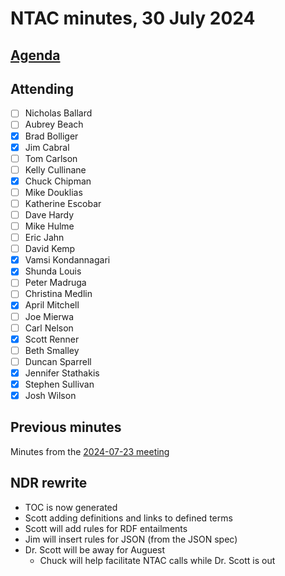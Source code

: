 # NTAC minutes, 30 July 2024

## [Agenda](2024-07-30-agenda.md)

## Attending

- [ ] Nicholas Ballard
- [ ] Aubrey Beach
- [X] Brad Bolliger
- [X] Jim Cabral
- [ ] Tom Carlson
- [ ] Kelly Cullinane
- [X] Chuck Chipman
- [ ] Mike Douklias
- [ ] Katherine Escobar
- [ ] Dave Hardy
- [ ] Mike Hulme
- [ ] Eric Jahn
- [ ] David Kemp
- [X] Vamsi Kondannagari
- [X] Shunda Louis
- [ ] Peter Madruga
- [ ] Christina Medlin
- [X] April Mitchell
- [ ] Joe Mierwa
- [ ] Carl Nelson
- [X] Scott Renner
- [ ] Beth Smalley
- [ ] Duncan Sparrell
- [X] Jennifer Stathakis
- [X] Stephen Sullivan
- [X] Josh Wilson

## Previous minutes

Minutes from the [2024-07-23 meeting](2024-07-23-minutes.md) 

## NDR rewrite

* TOC is now generated
* Scott adding definitions and links to defined terms
* Scott will add rules for RDF entailments
* Jim will insert rules for JSON (from the JSON spec)
* Dr. Scott will be away for Auguest
  * Chuck will help facilitate NTAC calls while Dr. Scott is out 
  



